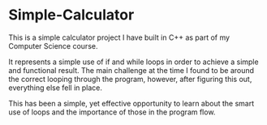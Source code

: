 # Simple-Calculator
This is a simple calculator project I have built in C++ as part of my Computer Science course.

It represents a simple use of if and while loops in order to achieve a simple and functional result. The main challenge at the time I found to be around the correct looping through the program, however, after figuring this out, everything else fell in place.

This has been a simple, yet effective opportunity to learn about the smart use of loops and the importance of those in the program flow.
